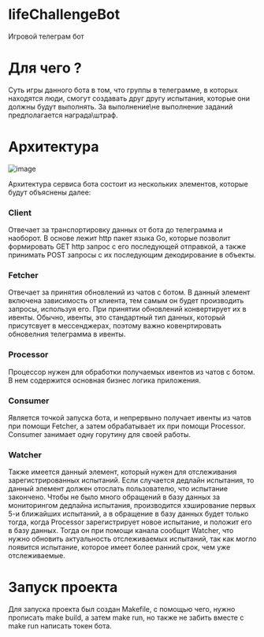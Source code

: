 # lifeChallengeBot
Игровой телеграм бот

# Для чего ?
Суть игры данного бота в том, что группы в телеграмме, в которых находятся люди, смогут 
создавать друг другу испытания, которые они должны будут выполнять. За выполнение\не выполнение заданий
предполагается награда\штраф. 

# Архитектура
![image](https://github.com/wanna-beat-by-bit/lifeChallengeBot/assets/71206074/eb782cf0-21af-4f49-98ef-45c965542424)


Архитектура сервиса бота состоит из нескольких элементов, которые будут объяснены далее:
### Client
Отвечает за транспортировку данных от бота до телеграмма и наоборот. В основе лежит http
пакет языка Go, которые позволит формировать GET http запрос с его последующей отправкой, а также принимать
POST запросы с их последующим декодирование в объекты.

### Fetcher
Отвечает за принятия обновлений из чатов с ботом. В данный элемент включена зависимость от клиента, 
тем самым он будет производить запросы, используя его. При принятии обновлений конвертирует их в 
ивенты. Обычно, ивенты, это стандартный тип данных, который присутсвует в мессенджерах, поэтому
важно ковенртировать обновелния телеграмма в ивенты.

### Processor
Процессор нужен для обработки получаемых ивентов из чатов с ботом. В нем содержится основная бизнес логика
приложения.

### Consumer
Является точкой запуска бота, и непрервыно получает ивенты из чатов при помощи Fetcher, а затем обрабатывает
их при помощи Processor. Consumer занимает одну горутину для своей работы.

### Watcher
Также имеется данный элемент, который нужен для отслеживания зарегистрированных испытаний. Если случается
дедлайн испытания, то данный элемент должен отослать пользователю, что испытание закончено. Чтобы 
не было много обращений в базу данных за мониторингом дедлайна испытания, производится хэширование 
первых 5-и ближайших испытаний, а в обращение в базу данных будет только тогда, когда Processor
зарегистрирует новое испытание, и положит его в базу данных. Тогда он при помощи канала сообщит 
Watcher, что нужно обновить актуальность отслеживаемых испытаний, так как могло появится испытание, которое
имеет более ранний срок, чем уже отслеживаемые.

# Запуск проекта
Для запуска проекта был создан Makefile, с помощью чего, нужно прописать make build, а затем make run, но также
не забить вместе с make run написать токен бота.
